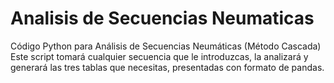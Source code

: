 # Analisis de Secuencias Neumaticas
Código Python para Análisis de Secuencias Neumáticas (Método Cascada)
Este script tomará cualquier secuencia que le introduzcas, la analizará y generará las tres tablas que necesitas, presentadas con formato de pandas.
